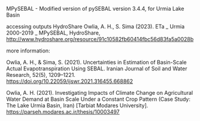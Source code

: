 MPySEBAL - Modified version of pySEBAL version 3.4.4, for Urmia Lake Basin







accessing outputs
HydroShare
Owlia, A. H., S. Sima (2023). ETa _ Urmia 2000-2019 _ MPySEBAL, HydroShare, http://www.hydroshare.org/resource/91c10582fb60414fbc56d83fa5a0028b


more information:

Owlia, A. H., & Sima, S. (2021). Uncertainties in Estimation of Basin-Scale Actual Evapotranspiration Using SEBAL. Iranian Journal of Soil and Water Research, 52(5), 1209–1221. https://doi.org/10.22059/ijswr.2021.316455.668862

Owlia, A. H. (2021). Investigating Impacts of Climate Change on Agricultural Water Demand at Basin Scale Under a Constant Crop Pattern (Case Study: The Lake Urmia Basin, Iran) [Tarbiat Modares University]. https://parseh.modares.ac.ir/thesis/10003497
